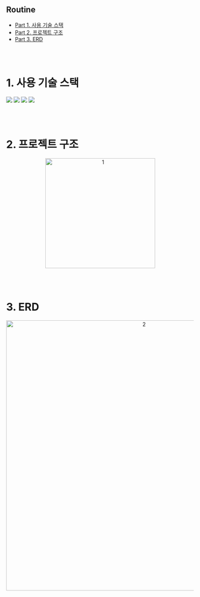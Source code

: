 ## Routine
- [Part 1. 사용 기술 스택](#1-사용-기술-스택)
- [Part 2. 프로젝트 구조](#2-프로젝트-구조)
- [Part 3. ERD](#3-ERD)

<br><br>

# 1. 사용 기술 스택
<p>
    <img src="https://img.shields.io/badge/Docker-2496ED?style=flat-square&logo=Docker&logoColor=white"/>
    <img src="https://img.shields.io/badge/Python-3776AB?style=flat-square&logo=Python&logoColor=white"/>
    <img src="https://img.shields.io/badge/Django-092E20?style=flat-square&logo=Django&logoColor=white"/>
    <img src="https://img.shields.io/badge/PostgreSQL-4169E1?style=flat-square&logo=PostgreSQL&logoColor=white"/>
</p>
<br><br>

# 2. 프로젝트 구조
<p align="center">
  <img width="295" alt="1" src="https://user-images.githubusercontent.com/82914197/176438570-33252ce6-5375-429d-9965-58983e69ddda.png">
</p>
<br><br>

# 3. ERD
<p align="center">
  <img width="725" alt="2" src="https://user-images.githubusercontent.com/82914197/176439235-124750c3-a43f-45ad-a75e-d9722b5cf6e6.png">
</p>
<br><br>

